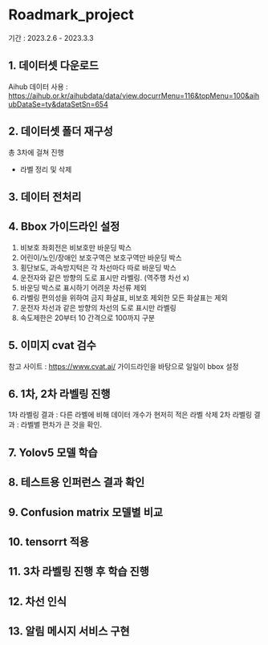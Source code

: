 # Roadmark_project

기간 : 2023.2.6 - 2023.3.3


## 1. 데이터셋 다운로드
Aihub 데이터 사용 : https://aihub.or.kr/aihubdata/data/view.docurrMenu=116&topMenu=100&aihubDataSe=ty&dataSetSn=654


## 2. 데이터셋 폴더 재구성
총 3차에 걸쳐 진행 
- 라벨 정리 및 삭제
## 3. 데이터 전처리

## 4. Bbox 가이드라인 설정
1. 비보호 좌회전은 비보호만 바운딩 박스
2. 어린이/노인/장애인 보호구역은 보호구역만 바운딩 박스
3. 횡단보도, 과속방지턱은 각 차선마다 따로 바운딩 박스
4. 운전자와 같은 방향의 도로 표시만 라벨링. (역주행 차선 x)
5. 바운딩 박스로 표시하기 어려운 차선류 제외
6. 라벨링 편의성을 위하여 금지 화살표, 비보호 제외한 모든 화살표는 제외
7. 운전자 차선과 같은 방향의 차선의 도로 표시만 라벨링
8. 속도제한은 20부터 10 간격으로 100까지 구분

## 5. 이미지 cvat 검수
참고 사이트 : https://www.cvat.ai/
가이드라인을 바탕으로 일일이 bbox 설정

## 6. 1차, 2차 라벨링 진행
1차 라벨링 결과 : 다른 라벨에 비해 데이터 개수가 현저히 적은 라벨 삭제
2차 라벨링 결과 : 라벨별 편차가 큰 것을 확인.

## 7. Yolov5 모델 학습

## 8. 테스트용 인퍼런스 결과 확인

## 9. Confusion matrix 모델별 비교

## 10. tensorrt 적용

## 11. 3차 라벨링 진행 후 학습 진행

## 12. 차선 인식 

## 13. 알림 메시지 서비스 구현
